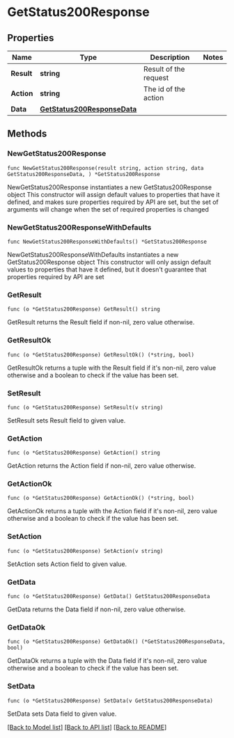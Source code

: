 # GetStatus200Response

## Properties

Name | Type | Description | Notes
------------ | ------------- | ------------- | -------------
**Result** | **string** | Result of the request | 
**Action** | **string** | The id of the action | 
**Data** | [**GetStatus200ResponseData**](GetStatus200ResponseData.md) |  | 

## Methods

### NewGetStatus200Response

`func NewGetStatus200Response(result string, action string, data GetStatus200ResponseData, ) *GetStatus200Response`

NewGetStatus200Response instantiates a new GetStatus200Response object
This constructor will assign default values to properties that have it defined,
and makes sure properties required by API are set, but the set of arguments
will change when the set of required properties is changed

### NewGetStatus200ResponseWithDefaults

`func NewGetStatus200ResponseWithDefaults() *GetStatus200Response`

NewGetStatus200ResponseWithDefaults instantiates a new GetStatus200Response object
This constructor will only assign default values to properties that have it defined,
but it doesn't guarantee that properties required by API are set

### GetResult

`func (o *GetStatus200Response) GetResult() string`

GetResult returns the Result field if non-nil, zero value otherwise.

### GetResultOk

`func (o *GetStatus200Response) GetResultOk() (*string, bool)`

GetResultOk returns a tuple with the Result field if it's non-nil, zero value otherwise
and a boolean to check if the value has been set.

### SetResult

`func (o *GetStatus200Response) SetResult(v string)`

SetResult sets Result field to given value.


### GetAction

`func (o *GetStatus200Response) GetAction() string`

GetAction returns the Action field if non-nil, zero value otherwise.

### GetActionOk

`func (o *GetStatus200Response) GetActionOk() (*string, bool)`

GetActionOk returns a tuple with the Action field if it's non-nil, zero value otherwise
and a boolean to check if the value has been set.

### SetAction

`func (o *GetStatus200Response) SetAction(v string)`

SetAction sets Action field to given value.


### GetData

`func (o *GetStatus200Response) GetData() GetStatus200ResponseData`

GetData returns the Data field if non-nil, zero value otherwise.

### GetDataOk

`func (o *GetStatus200Response) GetDataOk() (*GetStatus200ResponseData, bool)`

GetDataOk returns a tuple with the Data field if it's non-nil, zero value otherwise
and a boolean to check if the value has been set.

### SetData

`func (o *GetStatus200Response) SetData(v GetStatus200ResponseData)`

SetData sets Data field to given value.



[[Back to Model list]](../README.md#documentation-for-models) [[Back to API list]](../README.md#documentation-for-api-endpoints) [[Back to README]](../README.md)


